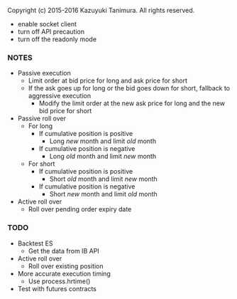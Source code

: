 Copyright (c) 2015-2016 Kazuyuki Tanimura. All rights reserved.

* enable socket client
* turn off API precaution
* turn off the readonly mode

### NOTES
- Passive execution
  - Limit order at bid price for long and ask price for short
  - If the ask goes up for long or the bid goes down for short, fallback to aggressive execution
    - Modify the limit order at the new ask price for long and the new bid price for short
- Passive roll over
  - For long
    - If cumulative position is positive
      - Long *new* month and limit *old* month
    - If cumulative position is negative
      - Long *old* month and limit *new* month
  - For short
    - If cumulative position is positive
      - Short *old* month and limit *new* month
    - If cumulative position is negative
      - Short *new* month and limit *old* month
- Active roll over
  - Roll over pending order expiry date

### TODO
- Backtest ES
  - Get the data from IB API
- Active roll over
  - Roll over existing position
- More accurate execution timing
  - Use process.hrtime()
- Test with futures contracts
